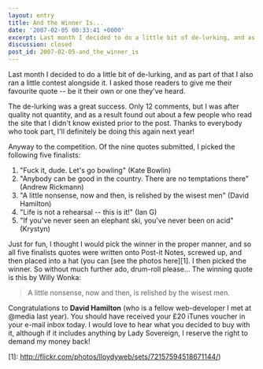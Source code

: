 ```yaml
---
layout: entry
title: And the Winner Is...
date: '2007-02-05 00:33:41 +0000'
excerpt: Last month I decided to do a little bit of de-lurking, and as part of that I also ran a little contest alongside it. I asked those readers to give me their favourite quote -- be it their own or one they've heard.
discussion: closed
post_id: 2007-02-05-and_the_winner_is
---
```

Last month I decided to do a little bit of de-lurking, and as part of that I also ran a little contest alongside it. I asked those readers to give me their favourite quote -- be it their own or one they've heard.

The de-lurking was a great success. Only 12 comments, but I was after quality not quantity, and as a result found out about a few people who read the site that I didn't know existed prior to the post. Thanks to everybody who took part, I'll definitely be doing this again next year!

Anyway to the competition. Of the nine quotes submitted, I picked the following five finalists:

1. "Fuck it, dude. Let's go bowling" (Kate Bowlin)
2. "Anybody can be good in the country. There are no temptations there" (Andrew Rickmann)
3. "A little nonsense, now and then, is relished by the wisest men" (David Hamilton)
4. "Life is not a rehearsal -- this is it!" (Ian G)
5. "If you've never seen an elephant ski, you've never been on acid" (Krystyn)

Just for fun, I thought I would pick the winner in the proper manner, and so all five finalists quotes were written onto Post-it Notes, screwed up, and then placed into a hat (you can [see the photos here][1]. I then picked the winner. So without much further ado, drum-roll please... The winning quote is this by Willy Wonka:

> A little nonsense, now and then, is relished by the wisest men.

Congratulations to **David Hamilton** (who is a fellow web-developer I met at @media last year). You should have received your £20 iTunes voucher in your e-mail inbox today. I would love to hear what you decided to buy with it, although if it includes anything by Lady Sovereign, I reserve the right to demand my money back!

[1]: http://flickr.com/photos/lloydyweb/sets/72157594518671144/)